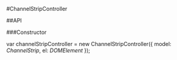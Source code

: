 #ChannelStripController

##API

###Constructor

var channelStripController = new ChannelStripController({
	model: _ChannelStrip_,
	el: _DOMElement_
});